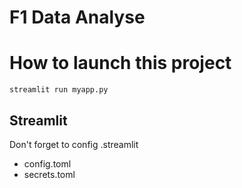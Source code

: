 # F1 Data Analyse

# How to launch this project

```shell
streamlit run myapp.py
```


## Streamlit

Don't forget to config .streamlit 
- config.toml
- secrets.toml

